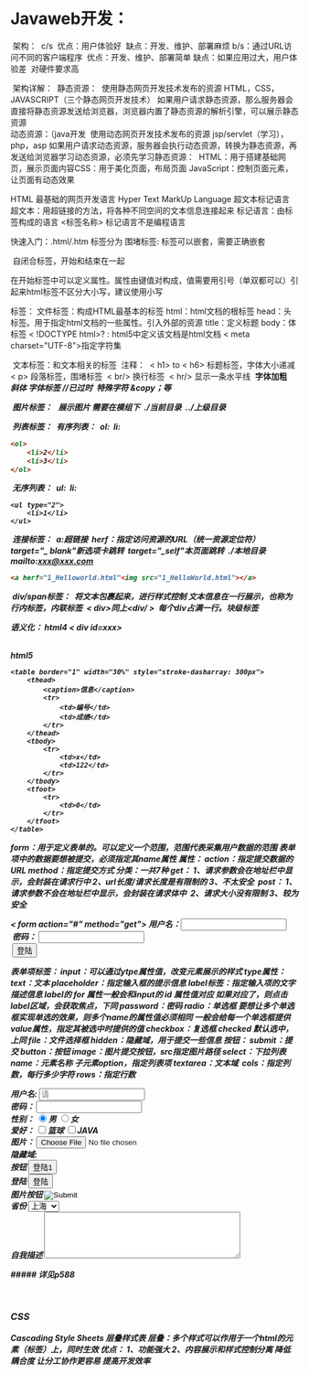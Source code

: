 # Javaweb开发：

​	架构：
​	c/s
​		优点：用户体验好
​		缺点：开发、维护、部署麻烦 
​	b/s：通过URL访问不同的客户端程序
​		优点：开发、维护、部署简单
​		缺点：如果应用过大，用户体验差
​			对硬件要求高

​	架构详解：
​	静态资源：
​		使用静态网页开发技术发布的资源
​		HTML，CSS，JAVASCRIPT（三个静态网页开发技术）
​		如果用户请求静态资源，那么服务器会直接将静态资源发送给浏览器，浏览器内置了静态资源的解析引擎，可以展示静态资源
​		
​	动态资源：（java开发
​		使用动态网页开发技术发布的资源
​			jsp/servlet（学习），php，asp
​			如果用户请求动态资源，服务器会执行动态资源，转换为静态资源，再发送给浏览器
​	学习动态资源，必须先学习静态资源：
​		HTML：用于搭建基础网页，展示页面内容
​		CSS：用于美化页面，布局页面
​		JavaScript：控制页面元素，让页面有动态效果

HTML	最基础的网页开发语言
	Hyper Text MarkUp Language 超文本标记语言
	超文本：用超链接的方法，将各种不同空间的文本信息连接起来
	标记语言：由标签构成的语言 <标签名称> 
		标记语言不是编程语言

快速入门：.html/.htm
	标签分为
		围堵标签:<html> </html>
		标签可以嵌套，需要正确嵌套

​		自闭合标签，开始和结束在一起<br/>

​		在开始标签中可以定义属性。属性由键值对构成，值需要用引号（单双都可以）引起来
​		html标签不区分大小写，建议使用小写

标签：
	文件标签：构成HTML最基本的标签
		html：html文档的根标签
		head：头标签。用于指定html文档的一些属性。引入外部的资源
		title：定义标题
		body：体标签
		< !DOCTYPE html>? : html5中定义该文档是html文档
		< meta charset="UTF-8">指定字符集
		

​	文本标签：和文本相关的标签
​		注释：<!-- 注释内容 -->
​		< h1> to < h6> 标题标签，字体大小递减
​		< p>	段落标签，围堵标签
​		< br/>	换行标签
​		< hr/>	显示一条水平线
​		<b> 字体加粗
​		<i> 斜体
​		<font>字体标签 //已过时
​		特殊字符  &copy；等

​	图片标签：
​		<img>  展示图片 需要在模组下
​		./当前目录
​		../上级目录

​	列表标签：
​		有序列表：
​			ol:
​			li:

```html
<ol> 
    <li>2</li>   
    <li>3</li>
</ol>
```

​		无序列表：
​			ul:
​			li:

```
<ul type="2">    
	<li>1</li>
</ul>
```

​	连接标签：
​		a:超链接
​			herf：指定访问资源的URL（统一资源定位符）
​				target="_ blank"新选项卡跳转
​				target="_self"本页面跳转
​				./本地目录
​				mailto:xxx@xxx.com

```html
<a herf="1_Helloworld.html"<img src="1_HelloWorld.html"></a>
```

​	div/span标签：
​		<span>将文本包裹起来，进行样式控制<span/>
​			文本信息在一行展示，也称为行内标签，内联标签
​		< div>同上<div/ >
​			每个div占满一行。块级标签

语义化：
html4 < div id=xxx><div/>	
html5 <xxx><div></div></xxx>

	<table border="1" width="30%" style="stroke-dasharray: 300px">
	    <thead>
	        <caption>信息</caption>
	        <tr>
	            <td>编号</td>
	            <td>成绩</td>
	        </tr>
	    </thead>
	    <tbody>
	        <tr>
	            <td>x</td>
	            <td>122</td>
	        </tr>
	    </tbody>
	    <tfoot>
	        <tr>
	            <td>0</td>
	        </tr>
	    </tfoot>
	</table>

form：用于定义表单的。可以定义一个范围，范围代表采集用户数据的范围
表单项中的数据要想被提交，必须指定其name属性
	属性：
		action：指定提交数据的URL
		method：指定提交方式
			分类：一共7种
			get：
				1、请求参数会在地址栏中显示，会封装在请求行中
				2、url长度/请求长度是有限制的
				3、不太安全
​			post：
​				1、请求参数不会在地址栏中显示，会封装在请求体中
​				2、请求大小没有限制
				3、较为安全
				
< form action="#" method="get">
​    用户名：<input name="username"><br/>
​    密码： <input name="password"><br/>
​        <input type="submit" value="登陆">
​    </form >

表单项标签：
	input：可以通过ytpe属性值，改变元素展示的样式
		type属性：
			text：文本
				placeholder：指定输入框的提示信息
				label标签：指定输入项的文字描述信息
					label的 for 属性一般会和input的 id 属性值对应
					如果对应了，则点击label区域，会获取焦点，下同
			password：密码
			radio：单选框
				要想让多个单选框实现单选的效果，则多个name的属性值必须相同
				一般会给每一个单选框提供value属性，指定其被选中时提供的值
			checkbox：复选框
				checked 默认选中，上同
			file：文件选择框
			hidden：隐藏域，用于提交一些信息
			按钮：
				submit：提交
				button：按钮
				image：图片提交按钮，src指定图片路径
	select：下拉列表
		name：元素名称
		子元素option，指定列表项
	textarea：文本域
​		cols：指定列数，每行多少字符
		rows：指定行数
​			

<form action="#" method="get">
        <label for="username">用户名</label>:
            <input type="text" name="username" placeholder="请" id="username"><br/>
        密码： <input type="password" name="password"><br/>
        性别：
            <input type="radio" name="gender" value="male" checked>男
            <input type="radio" name="gender" value="female">女<br/>
        爱好：
            <input type="checkbox" name="bobby" value="篮球">篮球
            <input type="checkbox" name="bobby" value="JAVA">JAVA<br/>
        图片：
            <input type="file" name="file"><br/>
        隐藏域:
            <input type="hidden" name="id" value="url"><br/>
        按钮
            <input type="button" value="登陆1"><br/>
        登陆
            <input type="submit" value="登陆"><br/>
        图片按钮
            <input type="image" src="HTML.iml"><br/>
        省份
            <select name="province">
                <option value="">--请--</option>
                <option value="1">北京</option>
                <option value="2" selected>上海</option>
            </select><br/>
        自我描述
            <textarea cols="40" rows="5" name="describition"></textarea>
    </form>
##### 详见p588

​			

### CSS
Cascading Style Sheets 层叠样式表
	层叠：多个样式可以作用于一个html的元素（标签）上，同时生效
优点：
	1、功能强大
	2、内容展示和样式控制分离
		降低耦合度
		让分工协作更容易
		提高开发效率

​			
















​			
​		